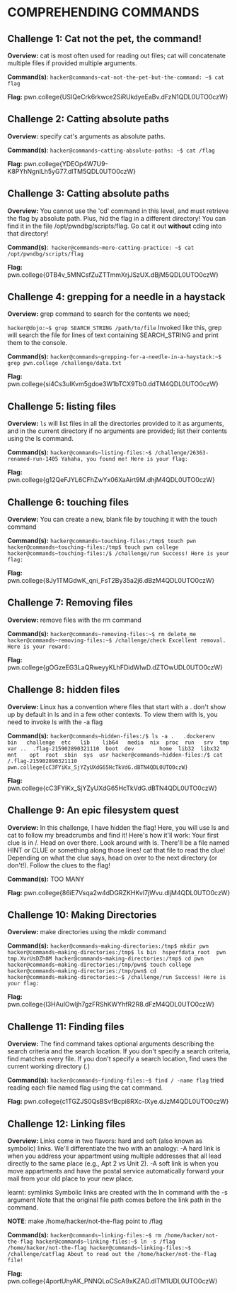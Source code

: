 # COMPREHENDING COMMANDS

## Challenge 1: Cat not the pet, the command!
**Overview:** cat is most often used for reading out files; cat will concatenate multiple files if provided multiple arguments.

**Command(s)**: `hacker@commands~cat-not-the-pet-but-the-command: ~$ cat flag`

**Flag:** pwn.college{USIQeCrk6rkwce2SiRUkdyeEaBv.dFzN1QDL0UTO0czW}

## Challenge 2: Catting absolute paths
**Overview:** specify cat's arguments as absolute paths.

**Command(s)**: `hacker@commands~catting-absolute-paths: ~$ cat /flag`

**Flag:** pwn.college{YDEOp4W7U9-K8PYhNgnlLh5yG77.dlTM5QDL0UTO0czW}

## Challenge 3: Catting absolute paths
**Overview:** You cannot use the 'cd' command in this level, and must retrieve the flag by
absolute path. Plus, hid the flag in a different directory! You can find it
in the file /opt/pwndbg/scripts/flag. Go cat it out **without** cding into that
directory!

**Command(s)**:` hacker@commands~more-catting-practice: ~$ cat /opt/pwndbg/scripts/flag`

**Flag:** pwn.college{0TB4v_5MNCsfZuZTTmmXrjJSzUX.dBjM5QDL0UTO0czW}

## Challenge 4: grepping for a needle in a haystack
**Overview:** grep command to search for the contents we need;

`hacker@dojo:~$ grep SEARCH_STRING /path/to/file`
Invoked like this, grep will search the file for lines of text containing SEARCH_STRING and print them to the console.

**Command(s):** `hacker@commands~grepping-for-a-needle-in-a-haystack:~$ grep pwn.college /challenge/data.txt`

**Flag:** pwn.college{si4Cs3uIKvm5gdoe3W1bTCX9Tb0.ddTM4QDL0UTO0czW} 

## Challenge 5: listing files
**Overview:** `ls` will list files in all the directories provided to it as arguments,
and in the current directory if no arguments are provided; list their contents using the ls command.

**Command(s):** `hacker@commands~listing-files:~$ /challenge/26363-renamed-run-1405
Yahaha, you found me! Here is your flag:`

**Flag:** pwn.college{g12QeFJYL6CFhZwYx06XaAirt9M.dhjM4QDL0UTO0czW}

## Challenge 6: touching files
**Overview:** You can create a new, blank file by touching it with the touch command

**Command(s):** 
`hacker@commands~touching-files:/tmp$ touch pwn
hacker@commands~touching-files:/tmp$ touch pwn college
hacker@commands~touching-files:/$ /challenge/run
Success! Here is your flag:`

**Flag:** pwn.college{8Jy1TMGdwK_qni_FsT2By35a2j6.dBzM4QDL0UTO0czW}

## Challenge 7: Removing files
**Overview:** remove files with the rm command

**Command(s):** 
`hacker@commands~removing-files:~$ rm delete_me
hacker@commands~removing-files:~$ /challenge/check
Excellent removal. Here is your reward:`

**Flag:** pwn.college{gOGzeEG3LaQRweyyKLhFDidWIwD.dZTOwUDL0UTO0czW}

## Challenge 8: hidden files
**Overview:**  Linux has a convention where files that start with a . don't show up by default in ls and in a few other contexts.
To view them with ls, you need to invoke ls with the -a flag

**Command(s):** `hacker@commands~hidden-files:/$ ls -a
.   .dockerenv             bin   challenge  etc   lib    lib64   media  nix  proc  run   srv  tmp  var
..  .flag-215902890321110  boot  dev        home  lib32  libx32  mnt    opt  root  sbin  sys  usr
hacker@commands~hidden-files:/$ cat /.flag-215902890321110
pwn.college{cC3FYiKx_SjYZyUXdG65HcTkVdG.dBTN4QDL0UTO0czW}`

**Flag:** pwn.college{cC3FYiKx_SjYZyUXdG65HcTkVdG.dBTN4QDL0UTO0czW}

## Challenge 9: An epic filesystem quest
**Overview:** In this challenge, I have hidden the flag! Here, you will use ls and cat to follow my breadcrumbs and find it! Here's how it'll work:
Your first clue is in /. Head on over there.
Look around with ls. There'll be a file named HINT or CLUE or something along those lines!
cat that file to read the clue!
Depending on what the clue says, head on over to the next directory (or don't!).
Follow the clues to the flag!

**Command(s):** 
TOO MANY

**Flag:** pwn.college{86iE7Vsqa2w4dDGRZKHKvl7jWvu.dljM4QDL0UTO0czW}

## Challenge 10: Making Directories
**Overview:** make directories using the mkdir command

**Command(s):** 
`hacker@commands~making-directories:/tmp$ mkdir pwn
hacker@commands~making-directories:/tmp$ ls
bin  hsperfdata_root  pwn  tmp.XvrUsDZh8M
hacker@commands~making-directories:/tmp$ cd pwn
hacker@commands~making-directories:/tmp/pwn$ touch college
hacker@commands~making-directories:/tmp/pwn$ cd
hacker@commands~making-directories:~$ /challenge/run
Success! Here is your flag:`

**Flag:** pwn.college{I3HAulOwIjh7gzFRShKWYhfR2R8.dFzM4QDL0UTO0czW}

## Challenge 11: Finding files
**Overview:** The find command takes optional arguments describing the search criteria and the search location. 
If you don't specify a search criteria, find matches every file. 
If you don't specify a search location, find uses the current working directory (.)

**Command(s):** 
`hacker@commands~finding-files:~$ find / -name flag`
tried reading each file named flag using the cat command.

**Flag:** pwn.college{c1TGZJS0QsBSvfBcpi8RXc-lXye.dJzM4QDL0UTO0czW}

## Challenge 12: Linking files
**Overview:** Links come in two flavors: hard and soft (also known as symbolic) links. We'll differentiate the two with an analogy:
-A hard link is when you address your appartment using multiple addresses that all lead directly to the same place (e.g., Apt 2 vs Unit 2).
-A soft link is when you move appartments and have the postal service automatically forward your mail from your old place to your new place.

learnt: symlinks
Symbolic links are created with the ln command with the -s argument
Note that the original file path comes before the link path in the command.

**NOTE**: make /home/hacker/not-the-flag point to /flag

**Command(s):** 
`hacker@commands~linking-files:~$ rm /home/hacker/not-the-flag
hacker@commands~linking-files:~$ ln -s /flag /home/hacker/not-the-flag
hacker@commands~linking-files:~$ /challenge/catflag
About to read out the /home/hacker/not-the-flag file!`

**Flag:** pwn.college{4portUhyAK_PNNQLoCScA9xKZAD.dlTM1UDL0UTO0czW}
